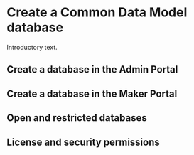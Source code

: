 <properties
	pageTitle="Import or export data | Microsoft Common Data Model"
	description="Import or export an entity from the Common Data Model"
	services="powerapps"
	documentationCenter="na"
	authors="nimakms"
	manager="robinarh"
	editor=""
	tags=""/>

<tags
   ms.service="powerapps"
   ms.devlang="na"
   ms.topic="article"
   ms.tgt_pltfrm="na"
   ms.workload="na"
   ms.date="08/03/2016"
   ms.author="robinr"/>

# Create a Common Data Model database

Introductory text.

## Create a database in the Admin Portal

## Create a database in the Maker Portal

## Open and restricted databases

## License and security permissions

